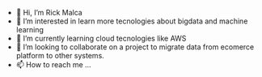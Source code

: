 - 👋 Hi, I’m Rick Malca
- 👀 I’m interested in learn more tecnologies about bigdata and machine learning
- 🌱 I’m currently learning cloud tecnologies like AWS
- 💞️ I’m looking to collaborate on a project to migrate data from ecomerce platform to other systems.
- 📫 How to reach me ...

<!---
extrmalca/extrmalca is a ✨ special ✨ repository because its `README.md` (this file) appears on your GitHub profile.
You can click the Preview link to take a look at your changes.
--->
